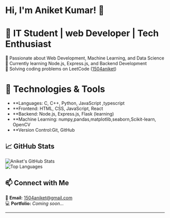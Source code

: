 

# Hi, I'm Aniket Kumar! 👋  

# 🚀 IT Student | web Developer | Tech Enthusiast  

🔹 Passionate about Web Development, Machine Learning, and Data Science 
🔹 Currently learning Node.js, Express.js, and Backend Development  
🔹 Solving coding problems on LeetCode ([1504aniket](https://leetcode.com/1504aniket/))  
 

# 🔧 Technologies & Tools  
- **Languages: C, C++, Python, JavaScript ,typescript 
- **Frontend: HTML, CSS, JavaScript, React  
- **Backend: Node.js, Express.js, Flask (learning) 
- **Machine Learning: numpy,pandas,matplotlib,seaborn,Scikit-learn, OpenCV   
- **Version Control:Git, GitHub  

## 📈 GitHub Stats  
![Aniket's GitHub Stats](https://github-readme-stats.vercel.app/api?username=1504aniket&show_icons=true&theme=radical)  
![Top Languages](https://github-readme-stats.vercel.app/api/top-langs/?username=1504aniket&layout=compact&theme=radical)  

## 📫 Connect with Me  
📧 **Email:** [1504aniket@gmail.com](mailto:1504aniket@gmail.com)  
💻 **Portfolio:** *Coming soon...*  

---

